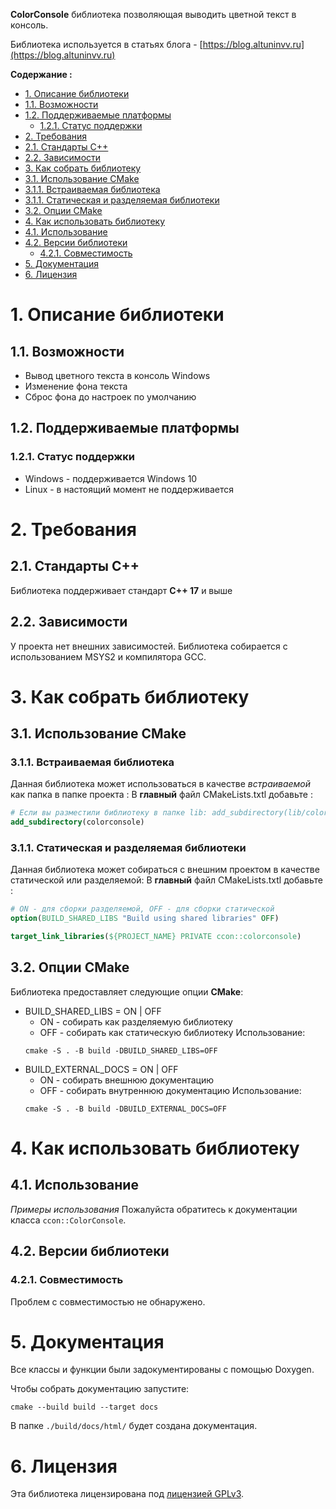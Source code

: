 **ColorConsole** библиотека позволяющая выводить цветной текст в консоль.

Библиотека используется в статьях блога - [https://blog.altuninvv.ru](https://blog.altuninvv.ru)

**Содержание :**

- [1. Описание библиотеки](#1-описание-библиотеки)
 - [1.1. Возможности](#11-возможности)
 - [1.2. Поддерживаемые платформы](#12-поддерживаемые-платформы)
   - [1.2.1. Статус поддержки](#121-статус-поддержки)
- [2. Требования](#2-требования)
 - [2.1. Стандарты C++](#21-стандарты-c)
 - [2.2. Зависимости](#22-зависимости)
- [3. Как собрать библиотеку](#3-как-собрать-библиотеку)
 - [3.1. Использование CMake](#31-использование-cmake)
 - [3.1.1. Встраиваемая библиотека](#311-встраиваемая-библиотека)
 - [3.1.1. Статическая и разделяемая библиотеки](#311-статическая-и-разделяемая-библиотеки)
 - [3.2. Опции CMake](#32-опции-cmake)
- [4. Как использовать библиотеку](#4-как-использовать-библиотеку)
 - [4.1. Использование](#41-использование)
 - [4.2. Версии библиотеки](#42-версии-библиотеки)
   - [4.2.1. Совместимость](#421-совместимость)
- [5. Документация](#5-документация)
- [6. Лицензия](#6-лицензия)

# 1. Описание библиотеки
## 1.1. Возможности
- Вывод цветного текста в консоль Windows
- Изменение фона текста
- Сброс фона до настроек по умолчанию
## 1.2. Поддерживаемые платформы
### 1.2.1. Статус поддержки
- Windows - поддерживается Windows 10
- Linux - в настоящий момент не поддерживается
# 2. Требования
## 2.1. Стандарты C++
Библиотека поддерживает стандарт **C++ 17** и выше
## 2.2. Зависимости
У проекта нет внешних зависимостей.
Библиотека собирается с использованием MSYS2 и компилятора GCC.
# 3. Как собрать библиотеку
## 3.1. Использование CMake
### 3.1.1. Встраиваемая библиотека
Данная библиотека может использоваться в качестве _встраиваемой_ как папка в папке проекта :
В **главный** файл CMakeLists.txtl добавьте :
```cmake
# Если вы разместили библиотеку в папке lib: add_subdirectory(lib/colorconsole)
add_subdirectory(colorconsole) 
```
### 3.1.1. Статическая и разделяемая библиотеки
Данная библиотека может собираться с внешним проектом в качестве статической или разделяемой:
В **главный** файл CMakeLists.txtl добавьте :
```cmake
# ON - для сборки разделяемой, OFF - для сборки статической
option(BUILD_SHARED_LIBS "Build using shared libraries" OFF)
```

```cmake
target_link_libraries(${PROJECT_NAME} PRIVATE ccon::colorconsole)
```
## 3.2. Опции CMake
Библиотека предоставляет следующие опции **CMake**:
- BUILD_SHARED_LIBS = ON | OFF
   - ON - собирать как разделяемую библиотеку
   - OFF - собирать как статическую библиотеку
   Использование:
   ```shell
   cmake -S . -B build -DBUILD_SHARED_LIBS=OFF
   ```
- BUILD_EXTERNAL_DOCS = ON | OFF
   - ON - собирать внешнюю документацию
   - OFF - собирать внутреннюю документацию
   Использование:
   ```shell
   cmake -S . -B build -DBUILD_EXTERNAL_DOCS=OFF
   ```
# 4. Как использовать библиотеку
## 4.1. Использование
_Примеры использования_
Пожалуйста обратитесь к документации класса `ccon::ColorConsole`.
## 4.2. Версии библиотеки
### 4.2.1. Совместимость
Проблем с совместимостью не обнаружено.

# 5. Документация
Все классы и функции были задокументированы с помощью Doxygen.

Чтобы собрать документацию запустите:
```shell
cmake --build build --target docs
```
В папке `./build/docs/html/` будет создана документация.
# 6. Лицензия
Эта библиотека лицензирована под [лицензией GPLv3][repo-license-url].
<!-- Ссылки -->
[repo-license-url]: https://www.gnu.org/licenses/gpl-3.0.html